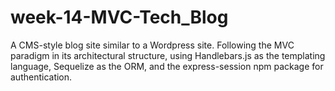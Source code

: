 # week-14-MVC-Tech_Blog
A CMS-style blog site similar to a Wordpress site.  Following the MVC paradigm in its architectural structure, using Handlebars.js as the templating language, Sequelize as the ORM, and the express-session npm package for authentication.
